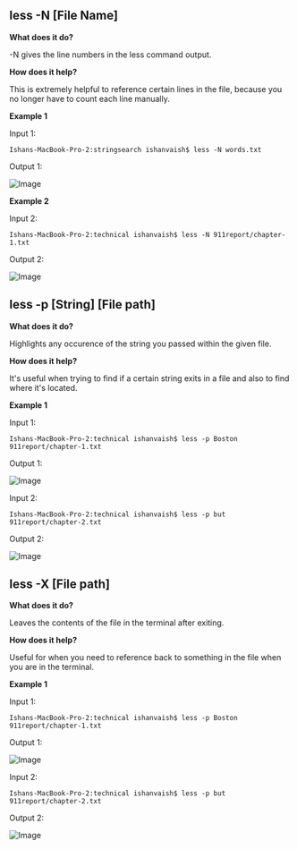 ## less -N [File Name]

**What does it do?**

-N gives the line numbers in the less command output.

**How does it help?**

This is extremely helpful to reference certain lines in the file, because you no longer have to count each line manually.

**Example 1**

Input 1:

```
Ishans-MacBook-Pro-2:stringsearch ishanvaish$ less -N words.txt

```

Output 1:

![Image](ss1.png)

**Example 2**

Input 2:

```
Ishans-MacBook-Pro-2:technical ishanvaish$ less -N 911report/chapter-1.txt

```

Output 2:

![Image](ss2.png)

## less -p [String] [File path]

**What does it do?**

Highlights any occurence of the string you passed within the given file. 

**How does it help?**

It's useful when trying to find if a certain string exits in a file and also to find where it's located.

**Example 1**

Input 1:

```
Ishans-MacBook-Pro-2:technical ishanvaish$ less -p Boston 911report/chapter-1.txt

```

Output 1:

![Image](ss3.png)


Input 2:

```
Ishans-MacBook-Pro-2:technical ishanvaish$ less -p but 911report/chapter-2.txt
```

Output 2:

![Image](ss4.png)

## less -X [File path]

**What does it do?**

Leaves the contents of the file in the terminal after exiting.

**How does it help?**

Useful for when you need to reference back to something in the file when you are in the terminal. 

**Example 1**

Input 1:

```
Ishans-MacBook-Pro-2:technical ishanvaish$ less -p Boston 911report/chapter-1.txt

```

Output 1:

![Image](ss5.png)


Input 2:

```
Ishans-MacBook-Pro-2:technical ishanvaish$ less -p but 911report/chapter-2.txt
```

Output 2:

![Image](ss6.png)









  
